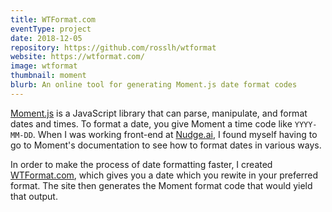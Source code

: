```yaml
---
title: WTFormat.com
eventType: project
date: 2018-12-05
repository: https://github.com/rosslh/wtformat
website: https://wtformat.com/
image: wtformat
thumbnail: moment
blurb: An online tool for generating Moment.js date format codes
---
```


<a href="https://momentjs.com">Moment.js</a> is a JavaScript library that can parse, manipulate, and format dates and times. To format a date, you give Moment a time code like <code>YYYY-MM-DD</code>. When I was working front-end at [Nudge.ai](https://www.nudge.ai)</a>, I found myself having to go to Moment's documentation to see how to format dates in various ways.

In order to make the process of date formatting faster, I created [WTFormat.com](https://wtformat.com), which gives you a date which you rewite in your preferred format. The site then generates the Moment format code that would yield that output.